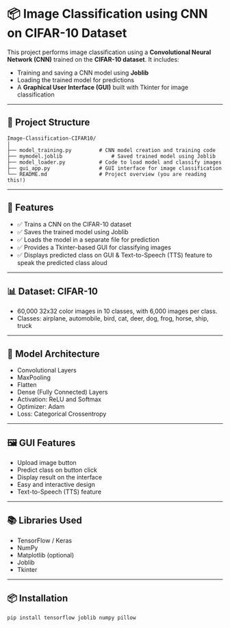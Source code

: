 # 📦 Image Classification using CNN on CIFAR-10 Dataset

This project performs image classification using a **Convolutional Neural Network (CNN)** trained on the **CIFAR-10 dataset**. It includes:

- Training and saving a CNN model using **Joblib**  
- Loading the trained model for predictions  
- A **Graphical User Interface (GUI)** built with Tkinter for image classification

---

## 📁 Project Structure

```
Image-Classification-CIFAR10/
│
├── model_training.py         # CNN model creation and training code
├── mymodel.joblib                # Saved trained model using Joblib
├── model_loader.py           # Code to load model and classify images
├── gui_app.py                # GUI interface for image classification
└── README.md                 # Project overview (you are reading this!)
```

---

## 📌 Features

- ✅ Trains a CNN on the CIFAR-10 dataset  
- ✅ Saves the trained model using Joblib  
- ✅ Loads the model in a separate file for prediction  
- ✅ Provides a Tkinter-based GUI for classifying images  
- ✅ Displays predicted class on GUI & Text-to-Speech (TTS) feature to speak the predicted class aloud

---

## 📊 Dataset: CIFAR-10

- 60,000 32x32 color images in 10 classes, with 6,000 images per class.
- Classes: airplane, automobile, bird, cat, deer, dog, frog, horse, ship, truck

---

## 🧠 Model Architecture

- Convolutional Layers  
- MaxPooling  
- Flatten  
- Dense (Fully Connected) Layers  
- Activation: ReLU and Softmax  
- Optimizer: Adam  
- Loss: Categorical Crossentropy

---

## 🖼️ GUI Features

- Upload image button  
- Predict class on button click  
- Display result on the interface  
- Easy and interactive design
- Text-to-Speech (TTS) feature

---

## 📚 Libraries Used

- TensorFlow / Keras  
- NumPy  
- Matplotlib (optional)  
- Joblib  
- Tkinter  

---

## 📦 Installation

```bash
pip install tensorflow joblib numpy pillow
```

